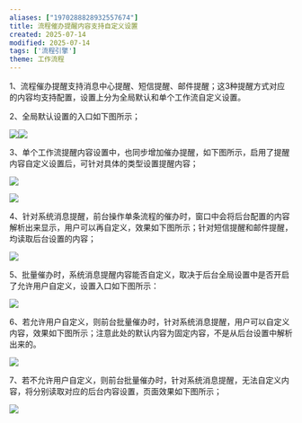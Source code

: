 ```yaml
---
aliases: ["1970288828932557674"]
title: 流程催办提醒内容支持自定义设置
created: 2025-07-14
modified: 2025-07-14
tags: ['流程引擎']
theme: 工作流程
---
```


1、流程催办提醒支持消息中心提醒、短信提醒、邮件提醒；这3种提醒方式对应的内容均支持配置，设置上分为全局默认和单个工作流自定义设置。

2、全局默认设置的入口如下图所示；

![](a819d2da5afd5c0dd2f3775f6d9333f9.jpg)![](83a6431b038f489ff5737d4bbf513aeb.jpg)

3、单个工作流提醒内容设置中，也同步增加催办提醒，如下图所示，启用了提醒内容自定义设置后，可针对具体的类型设置提醒内容；

![](891580afb9a4ee437e5e2f8f5ec3038a.jpg)

![](357e1aa72d91a9a9a066d462e2ea180e.jpg)

4、针对系统消息提醒，前台操作单条流程的催办时，窗口中会将后台配置的内容解析出来显示，用户可以再自定义，效果如下图所示；针对短信提醒和邮件提醒，均读取后台设置的内容；

![](c546d99d023aa683d220bbc5e8008dbd.jpg)

5、批量催办时，系统消息提醒内容能否自定义，取决于后台全局设置中是否开启了允许用户自定义，设置入口如下图所示：

![](7dcb55c336d99680a43e3072f4309a26.jpg)

6、若允许用户自定义，则前台批量催办时，针对系统消息提醒，用户可以自定义内容，效果如下图所示；注意此处的默认内容为固定内容，不是从后台设置中解析出来的。

![](bd6484f8d5a08df9e18465d6a9d30cd5.jpg)

7、若不允许用户自定义，则前台批量催办时，针对系统消息提醒，无法自定义内容，将分别读取对应的后台内容设置，页面效果如下图所示；

![](2fc5d18db9be36e5b390f6d48f55ad91.jpg)